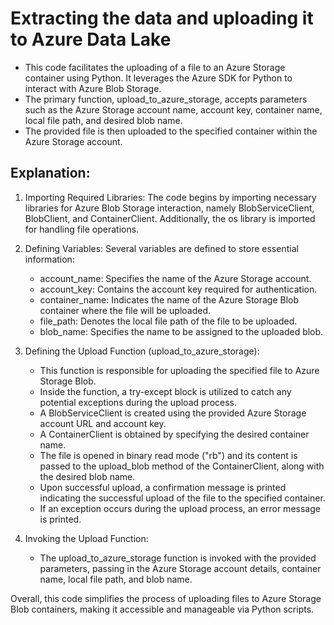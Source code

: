 # Extracting the data and uploading it to Azure Data Lake

* This code facilitates the uploading of a file to an Azure Storage container using Python. It leverages the Azure SDK for Python to interact with Azure Blob Storage. 
* The primary function, upload_to_azure_storage, accepts parameters such as the Azure Storage account name, account key, container name, local file path, and desired blob name. 
* The provided file is then uploaded to the specified container within the Azure Storage account.

## Explanation:

1. Importing Required Libraries:
        The code begins by importing necessary libraries for Azure Blob Storage interaction, namely BlobServiceClient, BlobClient, and ContainerClient. Additionally, the os library is imported for handling file operations.
   
2. Defining Variables:
   Several variables are defined to store essential information:
    - account_name: Specifies the name of the Azure Storage account.
    - account_key: Contains the account key required for authentication.
    - container_name: Indicates the name of the Azure Storage Blob container where the file will be uploaded.
    - file_path: Denotes the local file path of the file to be uploaded.
    - blob_name: Specifies the name to be assigned to the uploaded blob.

4. Defining the Upload Function (upload_to_azure_storage):
    - This function is responsible for uploading the specified file to Azure Storage Blob.
    - Inside the function, a try-except block is utilized to catch any potential exceptions during the upload process.
    - A BlobServiceClient is created using the provided Azure Storage account URL and account key.
    - A ContainerClient is obtained by specifying the desired container name.
    - The file is opened in binary read mode ("rb") and its content is passed to the upload_blob method of the ContainerClient, along with the desired blob name.
    - Upon successful upload, a confirmation message is printed indicating the successful upload of the file to the specified container.
    - If an exception occurs during the upload process, an error message is printed.

5. Invoking the Upload Function:
    - The upload_to_azure_storage function is invoked with the provided parameters, passing in the Azure Storage account details, container name, local file path, and blob name.

Overall, this code simplifies the process of uploading files to Azure Storage Blob containers, making it accessible and manageable via Python scripts.
